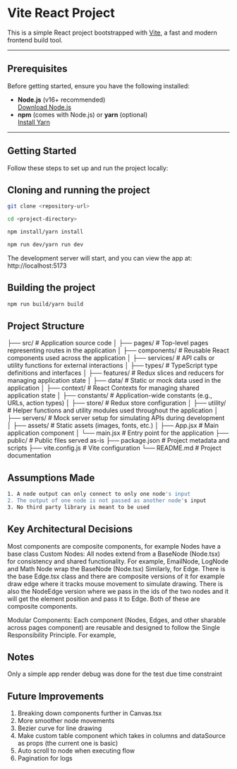 # Vite React Project

This is a simple React project bootstrapped with [Vite](https://vitejs.dev/), a fast and modern frontend build tool.

---

## Prerequisites

Before getting started, ensure you have the following installed:

- **Node.js** (v16+ recommended)  
  [Download Node.js](https://nodejs.org/)
- **npm** (comes with Node.js) or **yarn** (optional)  
  [Install Yarn](https://classic.yarnpkg.com/lang/en/docs/install/)

---

## Getting Started

Follow these steps to set up and run the project locally:

## Cloning and running the project

```bash
git clone <repository-url>

cd <project-directory>

npm install/yarn install

npm run dev/yarn run dev

```

The development server will start, and you can view the app at:
http://localhost:5173

## Building the project

```bash
npm run build/yarn build
```

## Project Structure

├── src/                # Application source code
│   ├── pages/          # Top-level pages representing routes in the application
│   ├── components/     # Reusable React components used across the application
│   ├── services/       # API calls or utility functions for external interactions
│   ├── types/          # TypeScript type definitions and interfaces
│   ├── features/       # Redux slices and reducers for managing application state
│   ├── data/           # Static or mock data used in the application
│   ├── context/        # React Contexts for managing shared application state
│   ├── constants/      # Application-wide constants (e.g., URLs, action types)
│   ├── store/          # Redux store configuration
│   ├── utility/        # Helper functions and utility modules used throughout the application
│   ├── servers/        # Mock server setup for simulating APIs during development
│   ├── assets/         # Static assets (images, fonts, etc.)
│   ├── App.jsx         # Main application component
│   └── main.jsx        # Entry point for the application
├── public/             # Public files served as-is
├── package.json        # Project metadata and scripts
├── vite.config.js      # Vite configuration
└── README.md           # Project documentation

## Assumptions Made
```bash
1. A node output can only connect to only one node's input
2. The output of one node is not passed as another node's input
3. No third party library is meant to be used
```

## Key Architectural Decisions
Most components are composite components, for example Nodes have a base class
Custom Nodes: All nodes extend from a BaseNode (Node.tsx) for consistency and shared functionality. For example, EmailNode, LogNode and Math Node wrap the BaseNode (Node.tsx)
Similarly, for Edge. There is the base Edge.tsx class and there are composite versions of it for example draw edge where it tracks mouse movement to simulate drawing. There is also the NodeEdge version where we pass in the ids of the two nodes and it will get the element position and pass it to Edge. Both of these are composite components.

Modular Components: Each component (Nodes, Edges, and other sharable across pages component) are reusable and designed to follow the Single Responsibility Principle. For example, 

## Notes
Only a simple app render debug was done for the test due time constraint

## Future Improvements
1. Breaking down components further in Canvas.tsx
2. More smoother node movements
3. Bezier curve for line drawing
4. Make custom table component which takes in columns and dataSource as props (the current one is basic)
5. Auto scroll to node when executing flow
6. Pagination for logs